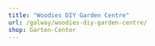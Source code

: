 ```yaml
---
title: "Woodies DIY Garden Centre"
url: /galway/woodies-diy-garden-centre/
shop: Garten-Center
---
```

